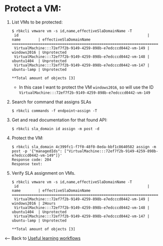 # Protect a VM:
1. List VMs to be protected: 
    ```
    $ rbkcli vmware vm -s id,name,effectiveSlaDomainName -T
     id                                                           | name        | effectiveSlaDomainName
    =====================================================================================================
     VirtualMachine:::72ef7f2b-9149-4259-898b-e7edcccd0442-vm-149 | windows2016 | Unprotected
     VirtualMachine:::72ef7f2b-9149-4259-898b-e7edcccd0442-vm-148 | ubuntu1404  | Unprotected
     VirtualMachine:::72ef7f2b-9149-4259-898b-e7edcccd0442-vm-147 | ubuntu-lamp | Unprotected
    
    **Total amount of objects [3]
    
    ```
    - In this case I want to protect the VM `windows2016`, so will use the ID `VirtualMachine:::72ef7f2b-9149-4259-898b-e7edcccd0442-vm-149`

2. Search for command that assigns SLAs
    ```
    $ rbkcli commands -f endpoint~assign -T
    ```

3. Get and read documentation for that found API:
    ```
    $ rbkcli sla_domain id assign -m post -d
    ```

4. Protect the VM:
    ```
    $ rbkcli sla_domain 4c399fc1-f7f0-48f0-8eda-bbf1c8640582 assign -m post -p '{"managedIds": ["VirtualMachine:::72ef7f2b-9149-4259-898b-e7edcccd0442-vm-149"]}'
    Response code: 204
    Response text:
    ```

5. Verify SLA assignment on VMs.
    ```
    $ rbkcli vmware vm -s id,name,effectiveSlaDomainName -T
     id                                                           | name        | effectiveSlaDomainName
    =====================================================================================================
     VirtualMachine:::72ef7f2b-9149-4259-898b-e7edcccd0442-vm-149 | windows2016 | 2Hours
     VirtualMachine:::72ef7f2b-9149-4259-898b-e7edcccd0442-vm-148 | ubuntu1404  | Unprotected
     VirtualMachine:::72ef7f2b-9149-4259-898b-e7edcccd0442-vm-147 | ubuntu-lamp | Unprotected
    
    **Total amount of objects [3]
    
    ```


<-- Back to [Useful learning workflows](labs.md)